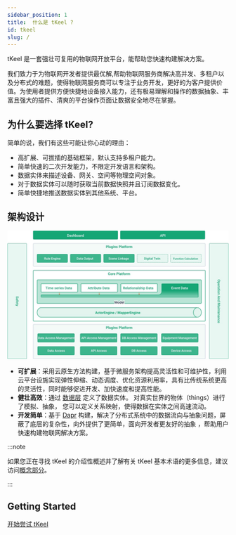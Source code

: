 ```yaml
---
sidebar_position: 1
title:  什么是 tKeel ?
id: tkeel
slug: /
---
```


tKeel 是一套强壮可复用的物联网开放平台，能帮助您快速构建解决方案。

我们致力于为物联网开发者提供最优解,帮助物联网服务商解决高并发、多租户以及分布式的难题，使得物联网服务商可以专注于业务开发，更好的为客户提供价值。为使用者提供方便快捷地设备接入能力，还有极易理解和操作的数据抽象、丰富且强大的插件、清爽的平台操作页面让数据安全地尽在掌握。

## 为什么要选择 tKeel?

简单的说，我们有这些可能让你心动的理由：

 * 高扩展、可拔插的基础框架，默认支持多租户能力。
 * 简单快速的二次开发能力，不限定开发语言和架构。
 * 数据实体来描述设备、网关、空间等物理空间对象。
 * 对于数据实体可以随时获取当前数据快照并且订阅数据变化。
 * 简单快捷地推送数据实体到其他系统、平台。

## 架构设计

 ![image demo](/images/docs/system.png)

* **可扩展**：采用云原生方法构建，基于微服务架构提高灵活性和可维护性，利用云平台设施实现弹性伸缩、动态调度、优化资源利用率，具有比传统系统更高的灵活性，同时能够促进开发、加快速度和提高性能。
* **健壮高效**：通过 [数据层](./core.md) 定义了数据实体。 对真实世界的物体（things）进行了模拟、抽象， 您可以定义关系映射，使得数据在实体之间高速流动。
* **开发简单**：基于 [Dapr](https://dapr.io/) 构建，解决了分布式系统中的数据流向与抽象问题，屏蔽了底层的复杂性，向外提供了更简单，面向开发者更友好的抽象 ，帮助用户快速构建物联网解决方案。

:::note

如果您正在寻找 tKeel 的介绍性概述并了解有关 tKeel 基本术语的更多信息，建议访问[概念部分](../http://localhost:3000/docs/concepts/platform.md)。

:::



## Getting Started

[开始尝试 tKeel](getting_started/guide)



